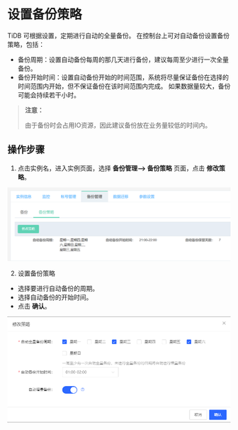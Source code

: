 # 设置备份策略

TiDB 可根据设置，定期进行自动的全量备份。 在控制台上可对自动备份设置备份策略，包括：
- 备份周期：设置自动备份每周的那几天进行备份，建议每周至少进行一次全量备份。
- 备份开始时间：设置自动备份开始的时间范围，系统将尽量保证备份在选择的时间范围内开始，但不保证备份在该时间范围内完成。 如果数据量较大，备份可能会持续若干小时。

> **注意：**
> 
> 由于备份时会占用IO资源，因此建议备份放在业务量较低的时间内。

## 操作步骤
1. 点击实例名，进入实例页面，选择 **备份管理--> 备份策略** 页面，点击 **修改策略**。

![备份策略1](../../../../../image/TiDB/modify-backup-strategy-1.png)

2. 设置备份策略
- 选择要进行自动备份的周期。
- 选择自动备份的开始时间。
- 点击 **确认**。

![备份策略2](../../../../../image/TiDB/modify-backup-strategy-2.png)
